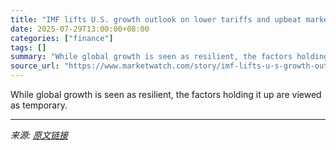 ```yaml
---
title: "IMF lifts U.S. growth outlook on lower tariffs and upbeat markets"
date: 2025-07-29T13:00:00+08:00
categories: ["finance"]
tags: []
summary: "While global growth is seen as resilient, the factors holding it up are viewed as temporary."
source_url: "https://www.marketwatch.com/story/imf-lifts-u-s-growth-outlook-on-lower-tariffs-and-upbeat-markets-441b970a?mod=mw_rss_topstories"
---
```


While global growth is seen as resilient, the factors holding it up are viewed as temporary.

---

*来源: [原文链接](https://www.marketwatch.com/story/imf-lifts-u-s-growth-outlook-on-lower-tariffs-and-upbeat-markets-441b970a?mod=mw_rss_topstories)*
